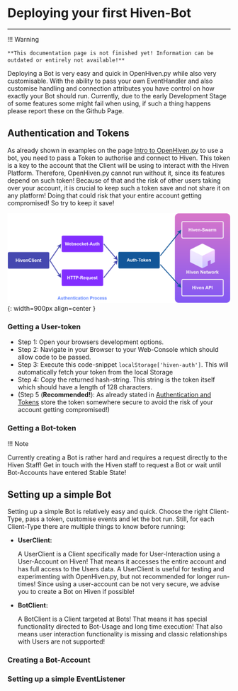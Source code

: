 # Deploying your first Hiven-Bot

---

!!! Warning

    **This documentation page is not finished yet! Information can be outdated or entirely not available!**


Deploying a Bot is very easy and quick in OpenHiven.py while also very customisable.
With the ability to pass your own EventHandler and also customise handling and connection attributes you have
control on how exactly your Bot should run. Currently, due to the early Development Stage of some features
some might fail when using, if such a thing happens please report these on the Github Page.

## Authentication and Tokens

As already shown in examples on the page [Intro to OpenHiven.py](./intro.html) to use a bot, you need to pass
a Token to authorise and connect to Hiven. This token is a key to the account that the Client will be
using to interact with the Hiven Platform. Therefore, OpenHiven.py cannot run without it, since its
features depend on such token! Because of that and the risk of other users taking over your account, it is
crucial to keep such a token save and not share it on any platform! Doing that could risk that your entire
account getting compromised! So try to keep it save!

![OpenHiven.py Authentication](../assets/images/openhivenpy_auth-dark.png){: width=900px align=center }

### Getting a User-token
* Step 1: Open your browsers development options.
* Step 2: Navigate in your Browser to your Web-Console which should allow code to be passed.
* Step 3: Execute this code-snippet `localStorage['hiven-auth']`. This will automatically fetch your token from the local Storage
* Step 4: Copy the returned hash-string. This string is the token itself which should have a length of 128 characters. 
* (Step 5 (**Recommended!**): As already stated in [Authentication and Tokens](#authentication-and-tokens) store the token somewhere secure to 
  avoid the risk of your account getting compromised!)

### Getting a Bot-token

!!! Note

   Currently creating a Bot is rather hard and requires a request directly to the Hiven Staff! Get in touch with the Hiven staff to request a Bot 
   or wait until Bot-Accounts have entered Stable State!

## Setting up a simple Bot

Setting up a simple Bot is relatively easy and quick. Choose the right Client-Type, pass a token, customise events and 
let the bot run. Still, for each Client-Type there are multiple things to know before running:

* **UserClient:**

    A UserClient is a Client specifically made for User-Interaction using a User-Account on Hiven! That means it accesses 
    the entire account and has full access to the Users data. A UserClient is useful for testing and experimenting with 
    OpenHiven.py, but not recommended for longer run-times! Since using a user-account can be not very secure, we advise 
    you to create a Bot on Hiven if possible!

* **BotClient:**
    
    A BotClient is a Client targeted at Bots! That means it has special functionality directed
    to Bot-Usage and long time execution! That also means user interaction functionality is missing and classic
    relationships with Users are not supported! 

### Creating a Bot-Account

### Setting up a simple EventListener
